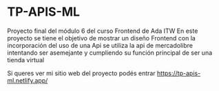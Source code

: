 # TP-APIS-ML

Proyecto final del módulo 6 del curso Frontend de Ada ITW
En este proyecto se tiene el objetivo de mostrar un diseño Frontend con la incorporación del uso de una Api
se utiliza la api de mercadolibre intentando ser asemejante y cumpliendo su función principal de ser una tienda virtual

Si queres ver mi sitio web del proyecto podés entrar 
https://tp-apis-ml.netlify.app/


